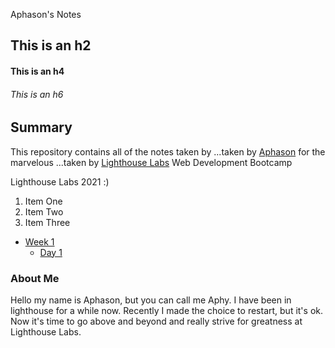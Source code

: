 Aphason's Notes

## This is an h2 

#### This is an h4

###### This is an h6

## Summary

This repository contains all of the notes taken by ...taken by [Aphason](https://github.com/aphy18) for the marvelous ...taken by [Lighthouse Labs](https://enterprise.lighthouselabs.ca) Web Development Bootcamp




Lighthouse Labs 2021 :)

1. Item One
2. Item Two
3. Item Three


* [Week 1](/Week_1)
    * [Day 1](/Week_1/Day_1)


### About Me

Hello my name is Aphason, but you can call me Aphy. I have been in lighthouse for a while now. Recently I made the choice to restart, but it's ok. Now it's time to go above and beyond and really strive for greatness at Lighthouse Labs.